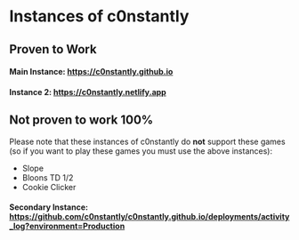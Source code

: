 # Instances of c0nstantly
## Proven to Work
#### Main Instance: https://c0nstantly.github.io
#### Instance 2: https://c0nstantly.netlify.app
## Not proven to work 100%
Please note that these instances of c0nstantly do **not** support these games (so if you want to play these games you must use the above instances):

- Slope
- Bloons TD 1/2
- Cookie Clicker
#### Secondary Instance: https://github.com/c0nstantly/c0nstantly.github.io/deployments/activity_log?environment=Production
